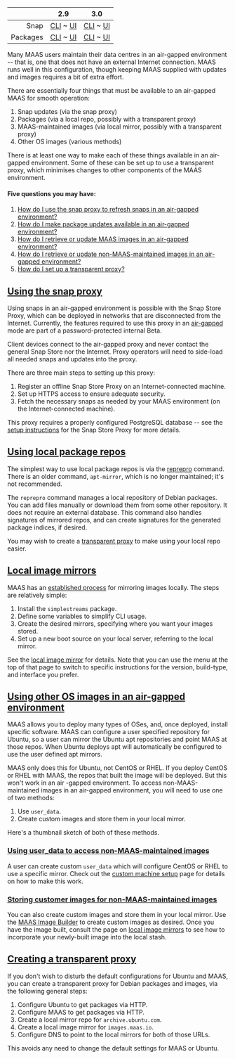||2.9|3.0|
|-----:|:-----:|:-----:|
Snap|[CLI](/t/using-maas-in-an-air-gapped-environment-snap-2-9-cli/4274) ~ [UI](/t/using-maas-in-an-air-gapped-environment-snap-2-9-ui/4273)|[CLI](/t/using-maas-in-an-air-gapped-environment-snap-3-0-cli/4153) ~ [UI](/t/using-maas-in-an-air-gapped-environment-snap-3-0-ui/4154)|
Packages|[CLI](/t/using-maas-in-an-air-gapped-environment-deb-2-9-cli/4270) ~ [UI](/t/using-maas-in-an-air-gapped-environment-deb-2-9-ui/4275)|[CLI](/t/using-maas-in-an-air-gapped-environment-deb-3-0-cli/4155) ~ [UI](/t/using-maas-in-an-air-gapped-environment-deb-3-0-ui/4156)|
Many MAAS users maintain their data centres in an air-gapped environment -- that is, one that does not have an external Internet connection. MAAS runs well in this configuration, though keeping MAAS supplied with updates and images requires a bit of extra effort.

There are essentially four things that must be available to an air-gapped MAAS for smooth operation:

1. Snap updates (via the snap proxy)
2. Packages (via a local repo, possibly with a transparent proxy)
3. MAAS-maintained images (via  local mirror, possibly with a transparent proxy)
4. Other OS images (various methods)

There is at least one way to make each of these things available in an air-gapped environment.  Some of these can be set up to use a transparent proxy, which minimises changes to other components of the MAAS environment.

#### Five questions you may have:

1. [How do I use the snap proxy to refresh snaps in an air-gapped environment?](#heading--snap-proxy)
2. [How do I make package updates available in an air-gapped environment?](#heading--apt-mirror)
3. [How do I retrieve or update MAAS images in an air-gapped environment?](#heading--local-image-mirroring)
4. [How do I retrieve or update non-MAAS-maintained images in an air-gapped environment?](#heading--non-maas-images)
5. [How do I set up a transparent proxy?](#heading--transparent-proxy)

<h2 id="heading--snap-proxy"><a href="#heading--snap-proxy">Using the snap proxy</a></h2>

Using snaps in an air-gapped environment is possible with the Snap Store Proxy, which can be deployed in networks that are disconnected from the Internet.  Currently, the features required to use this proxy in an [air-gapped](https://docs.ubuntu.com/snap-store-proxy/en/airgap) mode are part of a password-protected internal Beta.  

Client devices connect to the air-gapped proxy and never contact the general Snap Store nor the Internet.  Proxy operators will need to side-load all needed snaps and updates into the proxy. 

There are three main steps to setting up this proxy:

1. Register an offline Snap Store Proxy on an Internet-connected machine.
2. Set up HTTPS access to ensure adequate security.
3. Fetch the necessary snaps as needed by your MAAS environment (on the Internet-connected machine).

This proxy requires a properly configured PostgreSQL database -- see the [setup instructions](https://docs.ubuntu.com/snap-store-proxy/en/airgap) for the Snap Store Proxy for more details.

<h2 id="heading--apt-mirror"><a href="#heading--apt-mirror">Using local package repos</a></h2>

The simplest way to use local package repos is via the [reprepro](http://manpages.ubuntu.com/manpages/focal/man1/reprepro.1.html) command.  There is an older command, `apt-mirror`, which is no longer maintained; it's not recommended.

The `reprepro` command manages a local repository of Debian packages.  You can add files manually or download them from some other repository.  It does not require an external database.  This command also handles signatures of mirrored repos, and can create signatures for the generated package indices, if desired.  

You may wish to create a [transparent proxy](#heading--transparent-proxy) to make using your local repo easier.

<h2 id="heading--local-image-mirroring"><a href="#heading--local-image-mirroring">Local image mirrors</a></h2>
 
MAAS has an [established process](https://maas.io/docs/snap/2.9/ui/local-image-mirror) for mirroring images locally.   The steps are relatively simple:

1. Install the `simplestreams` package.
2. Define some variables to simplify CLI usage.
3. Create the desired mirrors, specifying where you want your images stored.
4. Set up a new boot source on your local server, referring to the local mirror.

See the [local image mirror](https://maas.io/docs/snap/2.9/ui/local-image-mirror) for details.  Note that you can use the menu at the top of that page to switch to specific instructions for the version, build-type, and interface you prefer.

<h2 id="heading--non-maas-images"><a href="#heading--non-maas-images">Using other OS images in an air-gapped environment</a></h2>

MAAS allows you to deploy many types of OSes, and, once deployed, install specific software.  MAAS can configure a user specified repository for Ubuntu, so a user can mirror the Ubuntu apt repositories and point MAAS at those repos. When Ubuntu deploys apt will automatically be configured to use the user defined apt mirrors. 

MAAS only does this for Ubuntu, not CentOS or RHEL. If you deploy CentOS or RHEL with MAAS, the repos that built the image will be deployed.  But this won't work in an air \-gapped environment. To access non-MAAS-maintained images in an air-gapped environment, you will need to use one of two methods:

1. Use `user_data`.
2. Create custom images and store them in your local mirror.

Here's a thumbnail sketch of both of these methods.

<h3 id="heading--other-os-user-data"><a href="#heading--other-os-user-data">Using user_data to access non-MAAS-maintained images</a></h3>

A user can create custom `user_data` which will configure CentOS or RHEL to use a specific mirror.  Check out the [custom machine setup](https://maas.io/docs/snap/2.9/ui/custom-machine-setup) page for details on how to make this work.

<h3 id="heading--store-custom-images"><a href="#heading--store-custom-images">Storing customer images for non-MAAS-maintained images</a></h3>

You can also create custom images and store them in your local mirror.  Use the [MAAS Image Builder](https://maas.io/docs/image-builder) to create custom images as desired.  Once you have the image built, consult the page on [local image mirrors](https://maas.io/docs/snap/2.9/ui/local-image-mirror) to see how to incorporate your newly-built image into the local stash.

<h2 id="heading--transparent-proxy"><a href="#heading--transparent-proxy">Creating a transparent proxy</a></h2>

If you don't wish to disturb the default configurations for Ubuntu and MAAS, you can create a transparent proxy for Debian packages and images, via the following general steps:

1. Configure Ubuntu to get packages via HTTP.
2. Configure MAAS to get packages via HTTP.
3. Create a local mirror repo for `archive.ubuntu.com`.
4. Create a local image mirror for `images.maas.io`.
5. Configure DNS to point to the local mirrors for both of those URLs.

This avoids any need to change the default settings for MAAS or Ubuntu.